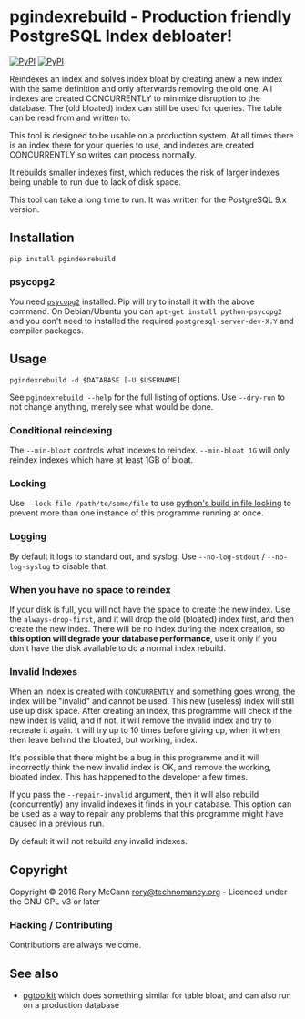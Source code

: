 # pgindexrebuild - Production friendly PostgreSQL Index debloater!

[![PyPI](https://img.shields.io/pypi/v/pgindexrebuild.svg?maxAge=2592000)]()
[![PyPI](https://img.shields.io/pypi/l/pgindexrebuild.svg?maxAge=2592000)]()

Reindexes an index and solves index bloat by creating anew a new index with the
same definition and only afterwards removing the old one. All indexes are
created CONCURRENTLY to minimize disruption to the database. The (old bloated)
index can still be used for queries. The table can be read from and written to.

This tool is designed to be usable on a production system. At all times there
is an index there for your queries to use, and indexes are created CONCURRENTLY
so writes can process normally.

It rebuilds smaller indexes first, which reduces the risk of larger indexes
being unable to run due to lack of disk space.

This tool can take a long time to run. It was written for the PostgreSQL 9.x version.

## Installation

    pip install pgindexrebuild

### psycopg2

You need [`psycopg2`](http://initd.org/psycopg/) installed. Pip will try to
install it with the above command. On Debian/Ubuntu you can `apt-get install
python-psycopg2` and you don't need to installed the required
`postgresql-server-dev-X.Y` and compiler packages.

## Usage

    pgindexrebuild -d $DATABASE [-U $USERNAME]

See `pgindexrebuild --help` for the full listing of options. Use `--dry-run` to
not change anything, merely see what would be done.

### Conditional reindexing

The `--min-bloat` controls what indexes to reindex. `--min-bloat 1G` will only
reindex indexes which have at least 1GB of bloat.

### Locking

Use `--lock-file /path/to/some/file` to use [python's build in file
locking](https://docs.python.org/2/library/fcntl.html) to prevent more than one
instance of this programme running at once.

### Logging

By default it logs to standard out, and syslog. Use `--no-log-stdout` /
`--no-log-syslog` to disable that.

### When you have no space to reindex

If your disk is full, you will not have the space to create the new index. Use
the `always-drop-first`, and it will drop the old (bloated) index first, and
then create the new index. There will be no index during the index creation, so
**this option will degrade your database performance**, use it only if you
don't have the disk available to do a normal index rebuild.

### Invalid Indexes

When an index is created with `CONCURRENTLY` and something goes wrong, the
index will be "invalid" and cannot be used. This new (useless) index will still
use up disk space. After creating an index, this programme will check if the
new index is valid, and if not, it will remove the invalid index and try to
recreate it again. It will try up to 10 times before giving up, when it when
then leave behind the bloated, but working, index.

It's possible that there might be a bug in this programme and it will
incorrectly think the new invalid index is OK, and remove the working, bloated
index. This has happened to the developer a few times.

If you pass the `--repair-invalid` argument, then it will also rebuild
(concurrently) any invalid indexes it finds in your database. This option can
be used as a way to repair any problems that this programme might have caused
in a previous run.

By default it will not rebuild any invalid indexes.

## Copyright

Copyright © 2016 Rory McCann <rory@technomancy.org> - Licenced under the GNU GPL v3 or later

### Hacking / Contributing

Contributions are always welcome.

## See also

 * [pgtoolkit](https://github.com/grayhemp/pgtoolkit) which does something
   similar for table bloat, and can also run on a production database
